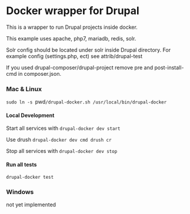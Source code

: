# Docker wrapper for Drupal

This is a wrapper to run Drupal projects inside docker.

This example uses apache, php7, mariadb, redis, solr.

Solr config should be located under solr inside Drupal directory. For example config (settings.php, ect) see attrib/drupal-test

If you used drupal-composer/drupal-project remove pre and post-install-cmd in composer.json.

### Mac & Linux

`sudo ln -s `pwd`/drupal-docker.sh /usr/local/bin/drupal-docker`

#### Local Development

Start all services with `drupal-docker dev start`

Use drush `drupal-docker dev cmd drush cr`

Stop all services with `drupal-docker dev stop`

#### Run all tests

`drupal-docker test`

### Windows

not yet implemented
